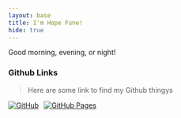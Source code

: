 ```yaml
---
layout: base
title: I'm Hope Fune!
hide: true
---
```


Good morning, evening, or night! 

### Github Links

> Here are some link to find my Github thingys 

<div style="display: flex; flex-wrap: wrap; gap: 10px;">
    <a href="https://github.com/McHopiee/mchopie">
        <img src="https://img.shields.io/badge/GitHub-181717?style=for-the-badge&logo=github&logoColor=white" alt="GitHub">
    </a>
    <a href="https://open-coding-society.github.io/student">
        <img src="https://img.shields.io/badge/GitHub%20Pages-327FC7?style=for-the-badge&logo=github&logoColor=white" alt="GitHub Pages">
    </a>
</div>

<br>


